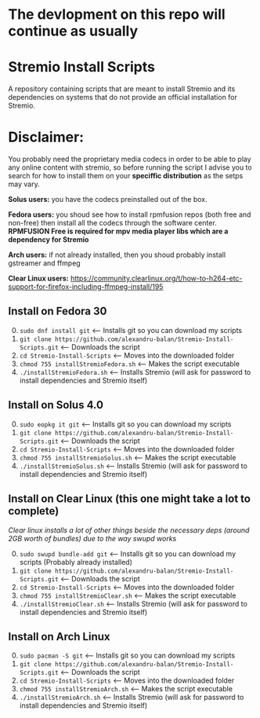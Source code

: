 # The devlopment on this repo will continue as usually

# Stremio Install Scripts

A repository containing scripts that  are meant to install Stremio and its dependencies on systems that do not provide an official installation for Stremio.

# Disclaimer:

You probably need the proprietary media codecs in order to be able to play any online content with stremio, so before running the script I advise you to search for how to install them on your **speciffic distribution** as the setps may vary.

**Solus users:** you have the codecs preinstalled out of the box.

**Fedora users:** you shoud see how to install rpmfusion repos (both free and non-free) then install all the codecs through the software center. **RPMFUSION Free is required for mpv media player libs which are a dependency for Stremio**

**Arch users:** if not already installed, then you shoud probably install gstreamer and ffmpeg

**Clear Linux users:** https://community.clearlinux.org/t/how-to-h264-etc-support-for-firefox-including-ffmpeg-install/195

## Install on Fedora 30

0. `sudo dnf install git` <-- Installs git so you can download my scripts
1. `git clone https://github.com/alexandru-balan/Stremio-Install-Scripts.git` <-- Downloads the script
2. `cd Stremio-Install-Scripts` <-- Moves into the downloaded folder
3. `chmod 755 installStremioFedora.sh` <-- Makes the script executable
4. `./installStremioFedora.sh` <-- Installs Stremio (will ask for password to install dependencies and Stremio itself)

## Install on Solus 4.0

0. `sudo eopkg it git` <-- Installs git so you can download my scripts
1. `git clone https://github.com/alexandru-balan/Stremio-Install-Scripts.git` <-- Downloads the script
2. `cd Stremio-Install-Scripts` <-- Moves into the downloaded folder
3. `chmod 755 installStremioSolus.sh` <-- Makes the script executable
4. `./installStremioSolus.sh` <-- Installs Stremio (will ask for password to install dependencies and Stremio itself)

## Install on Clear Linux (this one might take a lot to complete)
*Clear linux installs a lot of other things beside the necessary deps (around 2GB worth of bundles) due to the way swupd works*

0. `sudo swupd bundle-add git` <-- Installs git so you can download my scripts (Probably already installed)
1. `git clone https://github.com/alexandru-balan/Stremio-Install-Scripts.git` <-- Downloads the script
2. `cd Stremio-Install-Scripts` <-- Moves into the downloaded folder
3. `chmod 755 installStremioClear.sh` <-- Makes the script executable
4. `./installStremioClear.sh` <-- Installs Stremio (will ask for password to install dependencies and Stremio itself)

## Install on Arch Linux

0. `sudo pacman -S git` <-- Installs git so you can download my scripts
1. `git clone https://github.com/alexandru-balan/Stremio-Install-Scripts.git` <-- Downloads the script
2. `cd Stremio-Install-Scripts` <-- Moves into the downloaded folder
3. `chmod 755 installStremioArch.sh` <-- Makes the script executable
4. `./installStremioArch.sh` <-- Installs Stremio (will ask for password to install dependencies and Stremio itself)
